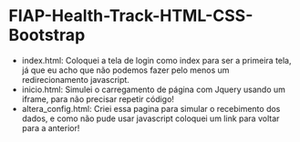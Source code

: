 # FIAP-Health-Track-HTML-CSS-Bootstrap

* index.html: Coloquei a tela de login como index para ser a primeira tela, já que eu acho que não podemos fazer pelo menos um redirecionamento javascript.
* inicio.html: Simulei o carregamento de página com Jquery usando um iframe, para não precisar repetir código!
* altera_config.html: Criei essa pagina para simular o recebimento dos dados, e como não pude usar javascript coloquei um link para voltar para a anterior!